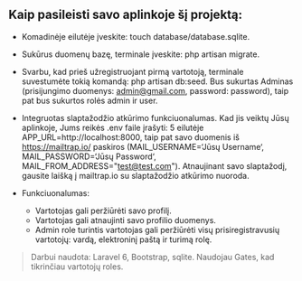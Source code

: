 ## Kaip pasileisti savo aplinkoje šį projektą:

- Komadinėje eilutėje įveskite: touch database/database.sqlite.
- Sukūrus duomenų bazę, terminale įveskite: php artisan migrate.
- Svarbu, kad prieš užregistruojant pirmą vartotoją, terminale suvestumėte tokią komandą: php artisan db:seed. Bus sukurtas Adminas (prisijungimo duomenys: admin@gmail.com, password: password), taip pat bus sukurtos rolės admin ir user.
- Integruotas slaptažodžio atkūrimo funkciuonalumas. Kad jis veiktų Jūsų aplinkoje, Jums reikės .env  faile įrašyti: 5 eilutėje APP_URL=http://localhost:8000, taip pat savo duomenis iš https://mailtrap.io/ paskiros (MAIL_USERNAME=‘Jūsų Username‘, MAIL_PASSWORD=‘Jūsų Password‘, MAIL_FROM_ADDRESS="test@test.com"). Atnaujinant savo slaptažodį, gausite laišką į mailtrap.io su slaptažodžio atkūrimo nuoroda.

- Funkciuonalumas:
    - Vartotojas gali peržiūrėti savo profilį.
    - Vartotojas gali atnaujinti savo profilio duomenys.
    - Admin role turintis vartotojas gali peržiūrėti visų prisiregistravusių vartotojų: vardą, elektroninį paštą ir turimą rolę.

> Darbui naudota:
> Laravel 6, Bootstrap, sqlite.
> Naudojau Gates, kad tikrinčiau vartotojų roles.
